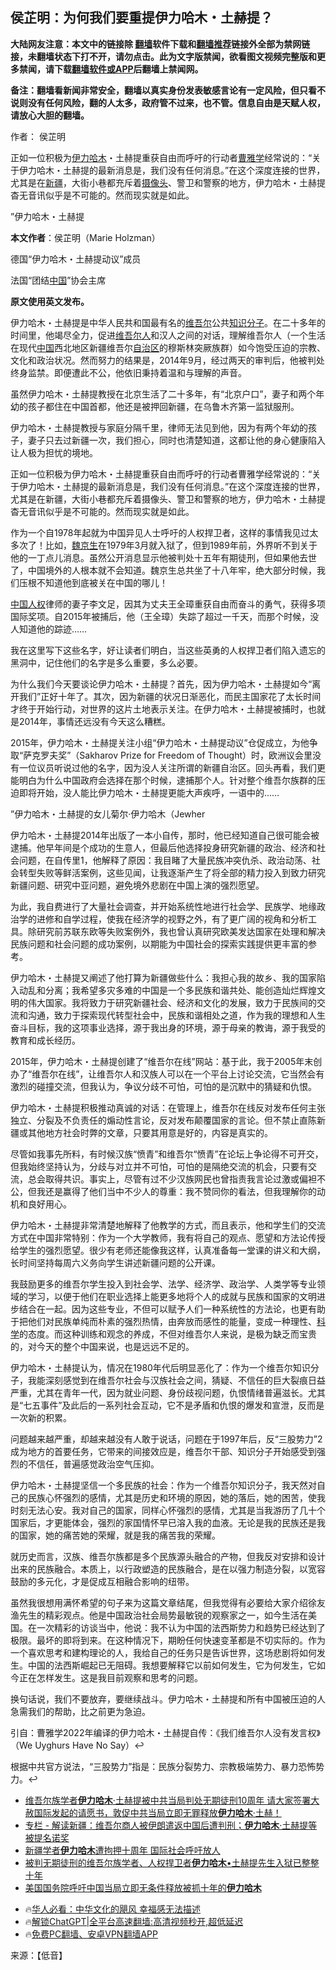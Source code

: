  <!-- 面包屑导航 --> <h2>侯芷明：为何我们要重提伊力哈木・土赫提？</h2> <p class="notice"><b>大陆网友注意：本文中的链接除 <a href="https://github.com/bannedbook/fanqiang" >翻墙</a>软件下载和<a href="https://github.com/killgcd/justmysocks/blob/master/README.md">翻墙推荐</a>链接外全部为禁网链接，未翻墙状态下打不开，请勿点击。此为文字版禁闻，欲看图文视频完整版和更多禁闻，请下载<a href="https://github.com/bannedbook/fanqiang">翻墙软件或APP</a>后翻墙上禁闻网。</p><p>备注：翻墙看新闻非常安全，翻墙以真实身份发表敏感言论有一定风险，但只看不说则没有任何风险，翻的人太多，政府管不过来，也不管。信息自由是天赋人权，请放心大胆的翻墙。</b></p>  <div class="entry"> <p>作者： 侯芷明</p> <p id="summary">正如一位积极为<a href="https://www.bannedbook.org/bnews/tag/%e4%bc%8a%e5%8a%9b%e5%93%88%e6%9c%a8/" class="st_tag internal_tag" rel="tag" title="标签 伊力哈木 下的日志">伊力哈木</a>・土赫提重获自由而呼吁的行动者<a href="https://www.bannedbook.org/bnews/tag/%e6%9b%b9%e9%9b%85%e5%ad%a6/" class="st_tag internal_tag" rel="tag" title="标签 曹雅学 下的日志">曹雅学</a>经常说的：“关于伊力哈木・土赫提的最新消息是，我们没有任何消息。”在这个深度连接的世界，尤其是在<a href="https://www.bannedbook.org/bnews/tag/%e6%96%b0%e7%96%86/" class="st_tag internal_tag" rel="tag" title="标签 新疆 下的日志">新疆</a>，大街小巷都充斥着<a href="https://www.bannedbook.org/bnews/tag/%E6%91%84%E5%83%8F%E5%A4%B4/" class="st_tag internal_tag" rel="tag" title="标签 摄像头 下的日志">摄像头</a>、警卫和警察的地方，伊力哈木・土赫提杳无音讯似乎是不可能的。然而现实就是如此。</p> <p id="conimg">”伊力哈木・土赫提</p> <p><strong>本文作者</strong>：侯芷明（Marie Holzman）</p> <p>德国“伊力哈木・土赫提动议”成员</p> <p>法国“团结<span class='wp_keywordlink_affiliate'><a href="https://www.bannedbook.org/" title="中国" target="_blank">中国</a></span>”协会主席</p> <p><strong>原文使用英文发布。</strong></p> <p>伊力哈木・土赫提是中华人民共和国最有名的<a href="https://www.bannedbook.org/bnews/tag/%E7%BB%B4%E5%90%BE%E5%B0%94/" class="st_tag internal_tag" rel="tag" title="标签 维吾尔 下的日志">维吾尔</a>公共<a href="https://www.bannedbook.org/bnews/tag/%e7%9f%a5%e8%af%86%e5%88%86%e5%ad%90/" class="st_tag internal_tag" rel="tag" title="标签 知识分子 下的日志">知识分子</a>。在二十多年的时间里，他竭尽全力，促进<a href="https://www.bannedbook.org/bnews/tag/%E7%BB%B4%E5%90%BE%E5%B0%94%E4%BA%BA/" class="st_tag internal_tag" rel="tag" title="标签 维吾尔人 下的日志">维吾尔人</a>和汉人之间的对话，理解维吾尔人（一个生活在现代<a href="https://www.bannedbook.org/bnews/tag/%E4%B8%AD%E5%9B%BD/" class="st_tag internal_tag" rel="tag" title="标签 中国 下的日志">中国</a>西北地区新疆维吾尔<a href="https://www.bannedbook.org/bnews/tag/%E8%87%AA%E6%B2%BB%E5%8C%BA/" class="st_tag internal_tag" rel="tag" title="标签 自治区 下的日志">自治区</a>的穆斯林突厥族群）如今饱受压迫的宗教、文化和政治状况。然而努力的结果是，2014年9月，经过两天的审判后，他被判处终身监禁。即便遭此不公，他依旧秉持着温和与理解的声音。</p>  <p>虽然伊力哈木・土赫提教授在北京生活了二十多年，有“北京户口”，妻子和两个年幼的孩子都住在中国首都，他还是被押回新疆，在乌鲁木齐第一监狱服刑。</p> <p>伊力哈木・土赫提教授与家庭分隔千里，律师无法见到他，因为有两个年幼的孩子，妻子只去过新疆一次，我们担心，同时也清楚知道，这都让他的身心健康陷入让人极为担忧的境地。</p> <p>正如一位积极为伊力哈木・土赫提重获自由而呼吁的行动者曹雅学经常说的：“关于伊力哈木・土赫提的最新消息是，我们没有任何消息。”在这个深度连接的世界，尤其是在新疆，大街小巷都充斥着摄像头、警卫和警察的地方，伊力哈木・土赫提杳无音讯似乎是不可能的。然而现实就是如此。</p> <p>作为一个自1978年起就为中国异见人士呼吁的人权捍卫者，这样的事情我见过太多次了！比如，<span class='wp_keywordlink'><a href="https://www.bannedbook.org/forum10/topic340.html" title="魏京生" target="_blank">魏京生</a></span>在1979年3月就入狱了，但到1989年前，外界听不到关于他的一丁点儿消息。虽然公开消息显示他被判处十五年有期徒刑，但如果他去世了，中国境外的人根本就不会知道。魏京生总共坐了十八年牢，绝大部分时候，我们压根不知道他到底被关在中国的哪儿！</p> <p><span class='wp_keywordlink'><a href="https://www.bannedbook.org/forum20/" title="中国人权论坛" target="_blank">中国人权</a></span>律师的妻子李文足，因其为丈夫王全璋重获自由而奋斗的勇气，获得多项国际奖项。自2015年被捕后，他（王全璋）失踪了超过一千天，而那个时候，没人知道他的踪迹……</p> <p>我在这里写下这些名字，好让读者们明白，当这些英勇的人权捍卫者们陷入遗忘的黑洞中，记住他们的名字是多么重要，多么必要。</p> <p>为什么我们今天要谈论伊力哈木・土赫提？首先，因为伊力哈木・土赫提如今“离开我们”正好十年了。其次，因为新疆的状况日渐恶化，而民主国家花了太长时间才终于开始行动，对世界的这片土地表示关注。在伊力哈木・土赫提被捕时，也就是2014年，事情还远没有今天这么糟糕。</p> <p>2015年，伊力哈木・土赫提关注小组“伊力哈木・土赫提动议”仓促成立，为他争取“萨克罗夫奖”（Sakharov Prize for Freedom of Thought）时，欧洲议会里没有一位议员听说过他的名字，因为没人关注所谓的新疆自治区。回头再看，我们更能明白为什么中国政府会选择在那个时候，逮捕那个人。针对整个维吾尔族群的压迫即将开始，没人能比伊力哈木・土赫提更能大声疾呼，一语中的……</p>  <p>”伊力哈木・土赫提的女儿菊尔·伊力哈木（Jewher</p> <p>伊力哈木・土赫提2014年出版了一本小自传，那时，他已经知道自己很可能会被逮捕。他早年间是个成功的生意人，但最后他选择投身研究新疆的政治、经济和社会问题，在自传里1，他解释了原因：我目睹了大量民族冲突仇杀、政治动荡、社会转型失败等鲜活案例，这些见闻，让我逐渐产生了将全部的精力投入到致力研究新疆问题、研究中亚问题，避免境外悲剧在中国上演的强烈愿望。</p> <p>为此，我自费进行了大量社会调查，并开始系统性地进行社会学、民族学、地缘政治学的进修和自学过程，使我在经济学的视野之外，有了更广阔的视角和分析工具。除研究前苏联东欧等失败案例外，我也曾认真研究欧美发达国家在处理和解决民族问题和社会问题的成功案例，以期能为中国社会的探索实践提供更丰富的参考。</p> <p>伊力哈木・土赫提又阐述了他打算为新疆做些什么：我担心我的故乡、我的国家陷入动乱和分离；我希望多灾多难的中国是一个多民族和谐共处、能创造灿烂辉煌文明的伟大国家。我将致力于研究新疆社会、经济和文化的发展，致力于民族间的交流和沟通，致力于探索现代转型社会中，民族和谐相处之道，作为我的理想和人生奋斗目标，我的这项事业选择，源于我出身的环境，源于母亲的教诲，源于我受的教育和成长经历。</p> <p>2015年，伊力哈木・土赫提创建了“维吾尔在线”网站：基于此，我于2005年末创办了“维吾尔在线”，让维吾尔人和汉族人可以在一个平台上讨论交流，它当然会有激烈的碰撞交流，但我认为，争议分歧不可怕，可怕的是沉默中的猜疑和仇恨。</p> <p>伊力哈木・土赫提积极推动真诚的对话：在管理上，维吾尔在线反对发布任何主张独立、分裂及不负责任的煽动性言论，反对发布颠覆国家的言论。但不禁止直陈新疆或其他地方社会时弊的文章，只要其用意是好的，内容是真实的。</p> <p>尽管如我事先所料，有时候汉族“愤青”和维吾尔“愤青”在论坛上争论得不可开交，但我始终坚持认为，分歧与对立并不可怕，可怕的是隔绝交流的机会，只要有交流，总会取得共识。事实上，尽管有过不少汉族网民也曾指责我言论过激或偏袒不公，但我还是赢得了他们当中不少人的尊重：我不赞同你的看法，但我理解你的动机和良好用心。</p> <p>伊力哈木・土赫提非常清楚地解释了他教学的方式，而且表示，他和学生们的交流方式在中国非常特别：作为一个大学教师，我有将自己的观点、愿望和方法论传授给学生的强烈愿望。很少有老师还能像我这样，认真准备每一堂课的讲义和大纲，长时间坚持每周六义务向学生讲述新疆问题的公开课。</p>  <p>我鼓励更多的维吾尔学生投入到社会学、法学、经济学、政治学、人类学等专业领域的学习，以便于他们在职业选择上能更多地将个人的成就与民族和国家的文明进步结合在一起。因为这些专业，不但可以赋予人们一种系统性的方法论，也更有助于把他们对民族单纯而朴素的强烈热情，由奔放而感性的能量，变成一种理性、<span class='wp_keywordlink'><a href="https://www.bannedbook.org/forum11/topic309.html" title="禁片：“科学”的棍子" target="_blank">科学</a></span>的态度。而这种训练和观念的养成，不但对维吾尔人来说，是极为缺乏而宝贵的，对今天的整个中国来说，也是远远不足的。</p> <p>伊力哈木・土赫提认为，情况在1980年代后明显恶化了：作为一个维吾尔知识分子，我能深刻感觉到在维吾尔社会与汉族社会之间，猜疑、不信任的巨大裂痕日益严重，尤其在青年一代，因为就业问题、身份歧视问题，仇恨情绪普遍滋长。尤其是“七五事件”及此后的一系列社会互动，它不是矛盾和仇恨的爆发和宣泄，反而是一次新的积累。</p> <p>问题越来越严重，却越来越没有人敢于说话，问题在于1997年后，反“三股势力”2成为地方的首要任务，它带来的间接效应是，维吾尔干部、知识分子开始感受到强烈的不信任，普遍感觉政治空气压抑。</p> <p>伊力哈木・土赫提坚信一个多民族的社会：作为一个维吾尔知识分子，我天然对自己的民族心怀强烈的感情，尤其是历史和环境的原因，她的落后，她的困苦，使我时刻无法心安。我对自己的国家，同样心怀强烈的感情，尤其是当我游历了几十个国家后，才更能体会，强烈的家国情怀早已溶入我的血液。无论是我的民族还是我的国家，她的痛苦她的荣耀，就是我的痛苦我的荣耀。</p> <p>就历史而言，汉族、维吾尔族都是多个民族源头融合的产物，但我反对安排和设计出来的民族融合。本质上，以行政塑造的民族融合，是在以强力制造分裂，以宽容鼓励的多元化，才是促成互相融合影响的纽带。</p> <p>虽然我很想用满怀希望的句子来为这篇文章结尾，但我觉得有必要给大家介绍徐友渔先生的精彩观点。他是中国政治社会局势最敏锐的观察家之一，如今生活在美国。在一次精彩的访谈当中，他说：我不认为中国的法西斯势力和趋势已经达到了极限。最坏的即将到来。在这种情况下，期盼任何快速变革都是不切实际的。作为一个喜欢思考和建构理论的人，我给自己的任务只是告诉世界，这场悲剧将如何发生。中国的法西斯崛起已无阻碍。我想要解释它以前如何发生，它为何发生，它如今正在怎样发生。这是我目前观察和思考的问题。</p> <p>换句话说，我们不要放弃，要继续战斗。伊力哈木・土赫提和所有中国被压迫的人急需我们的帮助，比之前更为急迫。</p> <p>引自：曹雅学2022年编译的伊力哈木・土赫提自传：《我们维吾尔人没有发言权》（We Uyghurs Have No Say）↩︎</p>  <p>根据中共官方说法，“三股势力”指是：民族分裂势力、宗教极端势力、暴力恐怖势力。↩︎</p> <!--<div id="taboola-mid-1"></div>--><ul class='op-related-articles' title='相关阅读'> <li><a href='https://www.bannedbook.org/bnews/weiquan/20240923/2092535.html' target='_blank'>维吾尔族学者<b>伊力哈木</b>&#183;土赫提被中共当局判处无期徒刑10周年 请大家签署大赦国际发起的请愿书&#65292;敦促中共当局立即无罪释放<b>伊力哈木</b>&#183;土赫&#65281;</a></li> <li><a href='https://www.bannedbook.org/bnews/ssgc/20240224/2004785.html' target='_blank'>专栏 - 解读新疆：维吾尔商人被伊朗遣返中国后遭判刑；<b>伊力哈木</b>·土赫提等被提名诺奖</a></li> <li><a href='https://www.bannedbook.org/bnews/headline/20240117/1988844.html' target='_blank'>新疆学者<b>伊力哈木</b>遭拘押十周年 国际社会呼吁放人</a></li> <li><a href='https://www.bannedbook.org/bnews/weiquan/20240116/1988419.html' target='_blank'>被判无期徒刑的维吾尔族学者&#12289;人权捍卫者<b>伊力哈木</b>&#8226;土赫提先生入狱已整整十年</a></li> <li><a href='https://www.bannedbook.org/bnews/headline/20240116/1988391.html' target='_blank'>美国国务院呼吁中国当局立即无条件释放被抓十年的<b>伊力哈木</b></a></li> </ul> <ul class="texttj"> <!--<li>🔥<a href="https://www.bannedbook.org/bnews/ssgc/20230219/1850782.html" target="_blank">法国犹太老板：神告诉我们，只有一位中国人能救人类</a></li>--> <li>🔥<a href="https://www.bannedbook.org/bnews/comments/20220220/1694796.html" target="_blank">华人必看：中华文化的飓风 幸福感无法描述</a></li> <li>🔥<a href="https://github.com/bannedbook/fanqiang/wiki/V2ray%E6%9C%BA%E5%9C%BA" target="_blank">解锁ChatGPT|全平台高速翻墙:高清视频秒开,超低延迟</a></li> <li>🔥<a href="https://github.com/bannedbook/fanqiang/wiki/%E7%A6%81%E9%97%BB%E7%BD%91%E5%AE%89%E5%8D%93%E7%BF%BB%E5%A2%99%E6%96%B0%E9%97%BBAPP" target="_blank">免费PC翻墙、安卓VPN翻墙APP</a></li> </ul><p class="src-info">来源：【低音】 </p><a name='sharetosocial'></a> <div style="margin-bottom:5px;padding-bottom:5px;clear:both"> <div id="archive-pix-1" class="banner-ads"> <!-- AuctionX Display platform tag START --> <div id="27602x728x90x621x_ADSLOT1" clicktrack="%%CLICK_URL_ESC%%"></div>  <!-- AuctionX Display platform tag END --> </div> <div id="archive-pix-2" class="banner-ads"> <!-- AuctionX Display platform tag START --> <div id="27556x300x250x621x_ADSLOT1" clicktrack="%%CLICK_URL_ESC%%" style="margin:0 auto;text-align:center"></div>  <!-- AuctionX Display platform tag END --> </div> </div>  <div id="archive-pix-1" class="banner-ads"> <!-- AuctionX Display platform tag START --> <div id="27603x728x90x621x_ADSLOT1" clicktrack="%%CLICK_URL_ESC%%"></div>  <!-- AuctionX Display platform tag END --> </div> </div><!--END ENTRY--> 